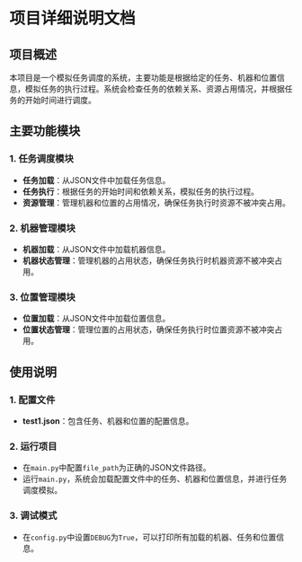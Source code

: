 
# 项目详细说明文档

## 项目概述
本项目是一个模拟任务调度的系统，主要功能是根据给定的任务、机器和位置信息，模拟任务的执行过程。系统会检查任务的依赖关系、资源占用情况，并根据任务的开始时间进行调度。

## 主要功能模块

### 1. 任务调度模块
- **任务加载**：从JSON文件中加载任务信息。
- **任务执行**：根据任务的开始时间和依赖关系，模拟任务的执行过程。
- **资源管理**：管理机器和位置的占用情况，确保任务执行时资源不被冲突占用。

### 2. 机器管理模块
- **机器加载**：从JSON文件中加载机器信息。
- **机器状态管理**：管理机器的占用状态，确保任务执行时机器资源不被冲突占用。

### 3. 位置管理模块
- **位置加载**：从JSON文件中加载位置信息。
- **位置状态管理**：管理位置的占用状态，确保任务执行时位置资源不被冲突占用。

## 使用说明

### 1. 配置文件
- **test1.json**：包含任务、机器和位置的配置信息。

### 2. 运行项目
- 在`main.py`中配置`file_path`为正确的JSON文件路径。
- 运行`main.py`，系统会加载配置文件中的任务、机器和位置信息，并进行任务调度模拟。

### 3. 调试模式
- 在`config.py`中设置`DEBUG`为`True`，可以打印所有加载的机器、任务和位置信息。

